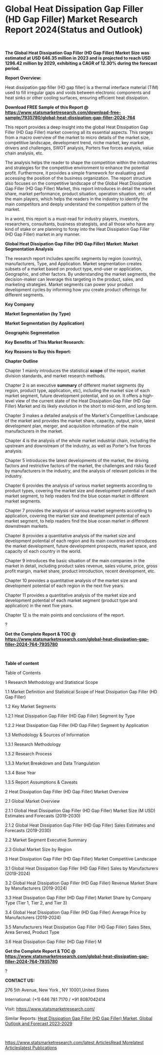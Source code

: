 <h1>Global Heat Dissipation Gap Filler (HD Gap Filler) Market Research Report 2024(Status and Outlook)</h1><br/><p><strong>The Global Heat Dissipation Gap Filler (HD Gap Filler) Market Size was estimated at USD 646.35 million in 2023 and is projected to reach USD 1296.42 million by 2029, exhibiting a <strong>CAGR</strong> of 12.30% during the forecast period.</strong></p>
 
 
 
 <p><strong>Report Overview:</strong></p>
 
 
 
 <p>Heat dissipation gap filler (HD gap filler) is a thermal interface material (TIM) used to fill irregular gaps and voids between electronic components and heat sinks or other cooling surfaces, ensuring efficient heat dissipation.</p>
 
 
 
 <p><strong>Download FREE Sample of this Report @ <a href="https://www.statsmarketresearch.com/download-free-sample/7935780/global-heat-dissipation-gap-filler-2024-764">https://www.statsmarketresearch.com/download-free-sample/7935780/global-heat-dissipation-gap-filler-2024-764</a></strong></p>
 
 
 
 <p>This report provides a deep insight into the global Heat Dissipation Gap Filler (HD Gap Filler) market covering all its essential aspects. This ranges from a macro overview of the market to micro details of the market size, competitive landscape, development trend, niche market, key market drivers and challenges, SWOT analysis, Porters five forces analysis, value chain analysis, etc.</p>
 
 
 
 <p>The analysis helps the reader to shape the competition within the industries and strategies for the competitive environment to enhance the potential profit. Furthermore, it provides a simple framework for evaluating and accessing the position of the business organization. The report structure also focuses on the competitive landscape of the Global Heat Dissipation Gap Filler (HD Gap Filler) Market, this report introduces in detail the market share, market performance, product situation, operation situation, etc. of the main players, which helps the readers in the industry to identify the main competitors and deeply understand the competition pattern of the market.</p>
 
 
 
 <p>In a word, this report is a must-read for industry players, investors, researchers, consultants, business strategists, and all those who have any kind of stake or are planning to foray into the Heat Dissipation Gap Filler (HD Gap Filler) market in any manner.</p>
 
 
 
 <p><strong>Global Heat Dissipation Gap Filler (HD Gap Filler) Market: Market Segmentation Analysis</strong></p>
 
 
 
 <p>The research report includes specific segments by region (country), manufacturers, Type, and Application. Market segmentation creates subsets of a market based on product type, end-user or application, Geographic, and other factors. By understanding the market segments, the decision-maker can leverage this targeting in the product, sales, and marketing strategies. Market segments can power your product development cycles by informing how you create product offerings for different segments.</p>
 
 
 
 <p><strong>Key Company</strong></p>
 
 
 
 <p><strong>Market Segmentation (by Type)</strong></p>
 
 
 
 <p><strong>Market Segmentation (<strong>by Application</strong>)</strong></p>
 
 
 
 <p><strong>Geographic Segmentation</strong></p>
 
 
 
 <p><strong>Key Benefits of This Market Research:</strong></p>
 
 
 
 <p><strong>Key <strong>Reasons to Buy</strong> this Report:</strong></p>
 
 
 
 <p><strong>Chapter Outline</strong></p>
 
 
 
 <p>Chapter 1 mainly introduces the statistical <strong>scope</strong> of the report, market division standards, and market research methods.</p>
 
 
 
 <p>Chapter 2 is an executive <strong>summary</strong> of different market segments (by region, product type, application, etc), including the market size of each market segment, future development potential, and so on. It offers a high-level view of the current state of the Heat Dissipation Gap Filler (HD Gap Filler) Market and its likely evolution in the short to mid-term, and long term.</p>
 
 
 
 <p>Chapter 3 makes a detailed analysis of the Market&#39;s Competitive Landscape of the market and provides the market share, capacity, output, price, latest development plan, merger, and acquisition information of the main manufacturers in the market.</p>
 
 
 
 <p>Chapter 4 is the analysis of the whole market industrial chain, including the upstream and downstream of the industry, as well as Porter&#39;s five forces analysis.</p>
 
 
 
 <p>Chapter 5 introduces the latest developments of the market, the driving factors and restrictive factors of the market, the challenges and risks faced by manufacturers in the industry, and the analysis of relevant policies in the industry.</p>
 
 
 
 <p>Chapter 6 provides the analysis of various market segments according to product types, covering the market size and development potential of each market segment, to help readers find the blue ocean market in different market segments.</p>
 
 
 
 <p>Chapter 7 provides the analysis of various market segments according to application, covering the market size and development potential of each market segment, to help readers find the blue ocean market in different downstream markets.</p>
 
 
 
 <p>Chapter 8 provides a quantitative analysis of the market size and development potential of each region and its main countries and introduces the market development, future development prospects, market space, and capacity of each country in the world.</p>
 
 
 
 <p>Chapter 9 introduces the basic situation of the main companies in the market in detail, including product sales revenue, sales volume, price, gross profit margin, market share, product introduction, recent development, etc.</p>
 
 
 
 <p>Chapter 10 provides a quantitative analysis of the market size and development potential of each region in the next five years.</p>
 
 
 
 <p>Chapter 11 provides a quantitative analysis of the market size and development potential of each market segment (product type and application) in the next five years.</p>
 
 
 
 <p>Chapter 12 is the main points and conclusions of the report.</p>
 
 
 
 <p>? </p>
 
 
 
 <div><b>Get the Complete Report & TOC @ <a href="https://www.statsmarketresearch.com/global-heat-dissipation-gap-filler-2024-764-7935780">https://www.statsmarketresearch.com/global-heat-dissipation-gap-filler-2024-764-7935780</a></b></div>
 
 
 
 <p><br />
 
 <b>Table of content</b></p>
 
 
 
 <p>Table of Contents<br />
 
 1 Research Methodology and Statistical Scope<br />
 
 1.1 Market Definition and Statistical Scope of Heat Dissipation Gap Filler (HD Gap Filler)<br />
 
 1.2 Key Market Segments<br />
 
 1.2.1 Heat Dissipation Gap Filler (HD Gap Filler) Segment by Type<br />
 
 1.2.2 Heat Dissipation Gap Filler (HD Gap Filler) Segment by Application<br />
 
 1.3 Methodology & Sources of Information<br />
 
 1.3.1 Research Methodology<br />
 
 1.3.2 Research Process<br />
 
 1.3.3 Market Breakdown and Data Triangulation<br />
 
 1.3.4 Base Year<br />
 
 1.3.5 Report Assumptions & Caveats<br />
 
 2 Heat Dissipation Gap Filler (HD Gap Filler) Market Overview<br />
 
 2.1 Global Market Overview<br />
 
 2.1.1 Global Heat Dissipation Gap Filler (HD Gap Filler) Market Size (M USD) Estimates and Forecasts (2019-2030)<br />
 
 2.1.2 Global Heat Dissipation Gap Filler (HD Gap Filler) Sales Estimates and Forecasts (2019-2030)<br />
 
 2.2 Market Segment Executive Summary<br />
 
 2.3 Global Market Size by Region<br />
 
 3 Heat Dissipation Gap Filler (HD Gap Filler) Market Competitive Landscape<br />
 
 3.1 Global Heat Dissipation Gap Filler (HD Gap Filler) Sales by Manufacturers (2019-2024)<br />
 
 3.2 Global Heat Dissipation Gap Filler (HD Gap Filler) Revenue Market Share by Manufacturers (2019-2024)<br />
 
 3.3 Heat Dissipation Gap Filler (HD Gap Filler) Market Share by Company Type (Tier 1, Tier 2, and Tier 3)<br />
 
 3.4 Global Heat Dissipation Gap Filler (HD Gap Filler) Average Price by Manufacturers (2019-2024)<br />
 
 3.5 Manufacturers Heat Dissipation Gap Filler (HD Gap Filler) Sales Sites, Area Served, Product Type<br />
 
 3.6 Heat Dissipation Gap Filler (HD Gap Filler) M</p>
 
 
 
 <div><b>Get the Complete Report & TOC @ <a href="https://www.statsmarketresearch.com/global-heat-dissipation-gap-filler-2024-764-7935780">https://www.statsmarketresearch.com/global-heat-dissipation-gap-filler-2024-764-7935780</a></b></div>
 
 
 
 <p>? </p>
 
 
 
 <p><b>CONTACT US:</b><br />
 
 276 5th Avenue, New York , NY 10001,United States<br />
 
 International: (+1) 646 781 7170 / +91 8087042414<br />
 
 Visit: <a href="https://www.statsmarketresearch.com/">https://www.statsmarketresearch.com/</a><br />
 
 Similar Reports: <a href="https://www.statsmarketresearch.com/global-heat-dissipation-gap-filler-2024-764-7935780">Heat Dissipation Gap Filler (HD Gap Filler) Market, Global Outlook and Forecast 2023-2029</a><br />
 
 <br />
 
 <a href="https://gyeongbokgung.com">https://www.statsmarketresearch.com/</a><a href="https://hallyeomaritime.com">latest Articles</a><a href="https://jingwansa.com">Read More</a><a href="https://nguoiviet.jp/">latest Articles</a><a href="https://www.intelmarketresearch.com/">latest Publications</a></p>